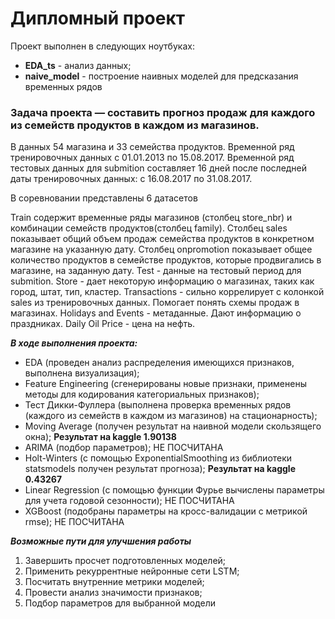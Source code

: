 # Дипломный проект

Проект выполнен в следующих ноутбуках:
- **EDA_ts** - анализ данных;
- **naive_model** - построение наивных моделей для предсказания временных рядов

### Задача проекта — составить прогноз продаж для каждого из семейств продуктов в каждом из магазинов. 

В данных 54 магазина и 33 семейства продуктов.
Временной ряд тренировочных данных с 01.01.2013 по 15.08.2017.
Временной ряд тестовых данных для submition составляет 16 дней после последней даты тренировочных данных: с 16.08.2017 по 31.08.2017.

В соревновании представлены 6 датасетов

Train содержит временные ряды магазинов (столбец store_nbr) и комбинации семейств продуктов(столбец family). Столбец sales показывает общий объем продаж семейства продуктов в конкретном магазине на указанную дату. Столбец onpromotion показывает общее количество продуктов в семействе продуктов, которые продвигались в магазине, на заданную дату.
Test - данные на тестовый период для submition.
Store - дает некоторую информацию о магазинах, таких как город, штат, тип, кластер.
Transactions - сильно коррелирует с колонкой sales из тренировочных данных. Помогает понять схемы продаж в магазинах.
Holidays and Events - метаданные. Дают информацию о праздниках.
Daily Oil Price - цена на нефть.

***В ходе выполнения проекта:***       

- EDA (проведен анализ распределения имеющихся признаков, выполнена визуализация);
- Feature Engineering (сгенерированы новые признаки, применены методы для кодирования категориальных признаков);
- Тест Дикки-Фуллера (выполнена проверка временных рядов (каждого из семейств в каждом из магазинов) на стационарность);
- Moving Average (получен результат на наивной модели скользящего окна); **Результат на kaggle 1.90138**
- ARIMA (подбор параметров); НЕ ПОСЧИТАНА
- Holt-Winters (с помощью ExponentialSmoothing из библиотеки statsmodels получен результат прогноза); **Результат на kaggle 0.43267**
- Linear Regression (с помощью функции Фурье вычислены параметры для учета годовой сезонности); НЕ ПОСЧИТАНА
- XGBoost (подобраны параметры на кросс-валидации с метрикой rmse); НЕ ПОСЧИТАНА
               
               
                                    
     

***Возможные пути для улучшения работы***                     
                              
1. Завершить просчет подготовленных моделей;
2. Применить рекуррентные нейронные сети LSTM;
3. Посчитать внутренние метрики моделей;
4. Провести анализ значимости признаков;
5. Подбор параметров для выбранной модели
